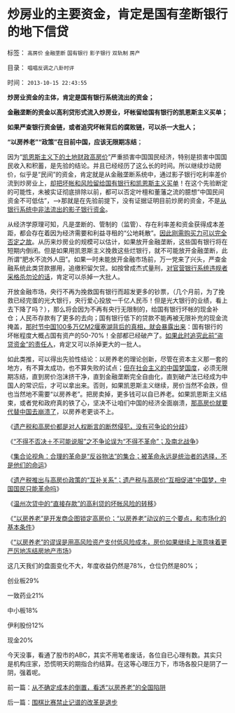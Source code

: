 # 炒房业的主要资金，肯定是国有垄断银行的地下信贷

标签： `高房价` `金融垄断` `国有银行` `影子银行` `双轨制` `房产` 

目录： `唱唱反调之八卦时评`

时间： `2013-10-15 22:43:55`

**炒房业资金的主体，肯定是国有银行系统流出的资金；**

**金融垄断的资金以高利贷形式流入炒房业，坏帐留给国有银行的凯恩斯主义买单；**

**如果严查银行资金链，或者追究坏帐背后的腐败链，可以杀一大批人；**

**“以房养老”“政策”在目前中国，应该无限期冻结**；

因为“[凯恩斯主义下的土地财政高房价](../../../2013/3/4/炒房客需要理解纳税人的焦虑：三驾马车是不归路！.md)”严重损害中国国民经济，特别是损害中国国民收入和积蓄，是先验的结论。并且已经经历了这么长的时间。所以继续炒动房价，似乎是“民间”的资金，肯定就是从金融垄断系统中，通过影子银行吃利率差价流到炒房业上，[却把坏帐和风险留给国有银行和凯恩斯主义买单](../../../2013/9/16/当凯恩斯主义高房价，让有钱的人向欠债的大爷倾斜.md)！在这个先验断定的可能性，未被实证彻底排除以前，都可以否定叶檀和董藩之流的臆想“中国民间资金不可低估”，——>那就是在先验前提下，没有证据证明目前炒房的资金，不是[从银行系统中非法流出的影子银行资金](../../../2013/10/8/温州次贷中的“直接存款”的高利贷的坏帐风险的转移.md)。

从经济学原理可知，凡是垄断的、管制的（监管）、存在利率差和资金获得成本差距，都会存在着因为经济需要和利益寻租的“公地耗散”。[因此刚需购买力可以完全否定之故](../../../2013/9/7/向国际接轨的国产地王和刚需的中国特色；.md)。从历来炒房业的规模可以估计，如果放开金融垄断，这些国有银行将在短期内倒闭。但是如果用凯恩斯主义挽救这些烂银行，就不可能放开金融垄断，此所谓“肥水不流外人田”。如果一时未能放开金融市场前，万一党来了兴头，严查金融系统此类贷款挪用，追缴积留欠贷。如按曾成杰式量刑，[对官营银行系统违规者采格杀勿论的话](../../../2013/7/17/刘志军与曾成杰“死与不死”的不祥信息.md)，肯定可以杀掉一大批人。

开放金融市场，央行不再为挽救国有银行而超发更多的钞票，（几个月前，为了挽救已经完蛋的光大银行，央行爱心投放一千亿人民币！但是光大银行的业绩，看上去下降了吗？），那么将会因为不再有央行无限制的，给国有银行坏帐的现金补仓；人民币存款有了更多的去向；国有银行低下的贷款不能再被无限补充的现金流掩盖，[那时节中国100多万亿M2堰塞湖背后的真相，就会暴露出来](../../../2013/10/14/中美债务危机对比，卖国企不能减轻财政危机，A股的榜样.md)：国有银行的坏帐程度大概占国有资产的50-70%！全部都已经破产了。[如果此时追究此前“盗贷资金”的责任人](../../../2013/9/14/土地财政的高房价中的坏帐链条的堰塞湖.md)，肯定又可以杀掉更大的一批人。

如此类推，可以得出先验性结论：以房养老的理论创新，尽管在资本主义那一套的地方，有不算太成功，也不算失败的试点；[但在社会主义的中国梦国度](../../../2013/4/26/集体主义从来不是中国梦，由叶檀公知说起.md)，必须无限期冻结，直到房价泡沫挤干净，直到金融垄断完全自由化，直到破产法已经成为中国人的常识后，才可以拿出来。否则，如果凯恩斯主义继续，房价当然不会跌，但也当然地不需要“以房养老”。把房卖掉，更多钱可以自已养老。如果凯恩斯主义结束，或者党和政府真的铁了心，坚决不让咱们中国的经济全面崩溃，[那高房价就要代替中国去崩溃了](../../../2013/8/29/土地财政的高房价，是最根本性的经济危机，及张五常同志的贡献.md)，以房养老更谈不上。

《[遗产税和高房价都是对人权断言的断然侵犯，没有可争论的分歧](../../../2013/10/5/遗产税和高房价都是对人权断言的断然侵犯，没有可供分歧的争论.md)》

《[“不得不否决＋不可能说服”之不争论误为“不得不革命”；及南北战争](../../../2013/10/6/国民如何与公权的烟幕“不争论”？兼谈南北战争.md)》

《[集合论视角：合理的革命是“反谷物法”的集合；被革命永远是统治者的选择，不是他们的命运](../../../2013/10/7/集合论视角：合理的革命是“反谷物法”的集合.md)》

《[遗产税推出与高房价政策的“互补关系”；遗产税与高房价“互相促进”中国梦，中国国民只能革命吗](../../../2013/10/8/遗产税是与高房价政策互补的中国梦吗？.md)》

《[温州次贷中的“直接存款”的高利贷的坏帐风险的转移](../../../2013/10/8/温州次贷中的“直接存款”的高利贷的坏帐风险的转移.md)》

《[“以房养老”是开发商企图锁定高房价；“以房养老”动议的三个要点，和市场化的基本条件](../../../2013/10/15/“以房养老”是企图锁定高房价，让政府和央行买单.md)》

《[“以房养老”的谬误是用高风险资产支付低风险成本，房价如果继续上涨意味着更严厉地冻结房地产市场](../../../2013/10/15/从不确定成本的倒置，看透“以房养老”的全国陷阱.md)》

这几天我们的盘面变化不大，年度收益仍然是78%，仓位仍然是80%；

创业板29%

一致药业21%

中小板18%

伊利股份12%

现金20%

今天没事，看通了股市的ABC，其实不用笔者废话，各位自已心理有数。其实只是机构庄家，恐慌明天的期指合约结算。在这等心理压力下，市场各股只是阴了一阴，强着呢。



前一篇：[从不确定成本的倒置，看透“以房养老”的全国陷阱](../../../2013/10/15/从不确定成本的倒置，看透“以房养老”的全国陷阱.md)

后一篇：[围棋比赛禁止记谱的改革是退步](../../../2013/10/16/围棋比赛禁止记谱的改革是退步.md)